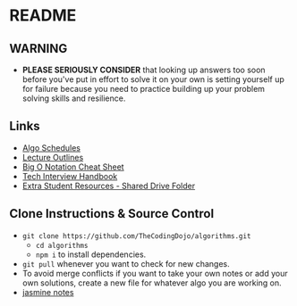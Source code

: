 # README

## WARNING

- **PLEASE SERIOUSLY CONSIDER** that looking up answers too soon before you've put in effort to solve it on your own is setting yourself up for failure because you need to practice building up your problem solving skills and resilience.

## Links

- [Algo Schedules](/schedules)
- [Lecture Outlines](https://github.com/TheCodingDojo/lecture-outlines)
- [Big O Notation Cheat Sheet](https://cooervo.github.io/Algorithms-DataStructures-BigONotation/big-O-notation.html)
- [Tech Interview Handbook](https://techinterviewhandbook.org/introduction/)
- [Extra Student Resources - Shared Drive Folder](https://drive.google.com/drive/folders/11zE6KbvIdgr6_KtYGtMRNMja6Q41IAuo?usp=sharing)

## Clone Instructions & Source Control

- `git clone https://github.com/TheCodingDojo/algorithms.git`
  - `cd algorithms`
  - `npm i` to install dependencies.
- `git pull` whenever you want to check for new changes.
- To avoid merge conflicts if you want to take your own notes or add your own solutions, create a new file for whatever algo you are working on.
- [jasmine notes](jasmine.md)
